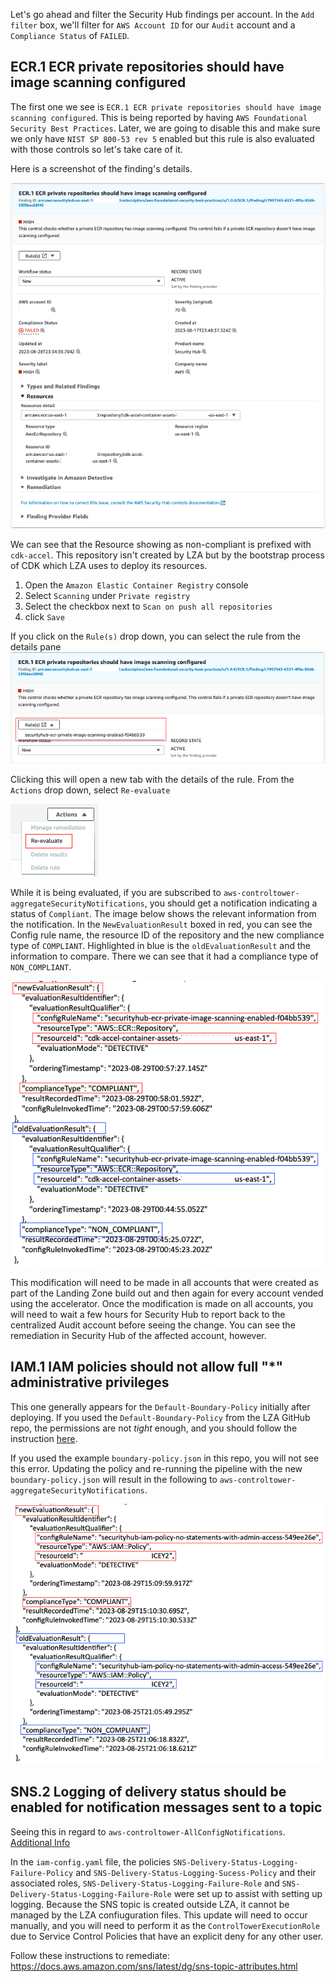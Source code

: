 Let's go ahead and filter the Security Hub findings per account.  In the `Add filter` box, we'll filter for 
`AWS Account ID` for our `Audit` account and a `Compliance Status` of `FAILED`.



## ECR.1 ECR private repositories should have image scanning configured
The first one we see is `ECR.1 ECR private repositories should have image scanning configured`.  This is being reported
by having `AWS Foundational Security Best Practices`.  Later, we are going to disable this and make sure we only have
`NIST SP 800-53 rev 5` enabled but this rule is also evaluated with those controls so let's take care of it.

Here is a screenshot of the finding's details.

![31-configure-lza.png](images%2F31-configure-lza.png)    
   
   
We can see that the Resource showing as non-compliant is prefixed with `cdk-accel`.  This repository isn't created by
LZA but by the bootstrap process of CDK which LZA uses to deploy its resources.  

1. Open the `Amazon Elastic Container Registry` console
2. Select `Scanning` under `Private registry`
3. Select the checkbox next to `Scan on push all repositories`
4. click `Save`


If you click on the `Rule(s)` drop down, you can select the rule from the details pane    
![32-configure-lza.png](images%2F32-configure-lza.png)    
    
Clicking this will open a new tab with the details of the rule.  From the `Actions` drop down, select `Re-evaluate`
    
![33-configure-lza.png](images%2F33-configure-lza.png)    
    
While it is being evaluated, if you are subscribed to `aws-controltower-aggregateSecurityNotifications`, you should get 
a notification indicating a status of `Compliant`.  The image below shows the relevant information from the notification.
In the  `NewEvaluationResult` boxed in red, you can see the Config rule name, the resource ID of the repository and
the new compliance type of `COMPLIANT`. Highlighted in blue is the `oldEvaluationResult` and the information to compare. 
There we can see that it had a compliance type of `NON_COMPLIANT`.
    
![34-configure-lza.png](images%2F34-configure-lza.png)    
    
This modification will need to be made in all accounts that were created as part of the Landing Zone build out and then again
for every account vended using the accelerator.  Once the modification is made on all accounts, you will need to wait a few hours for Security Hub
to report back to the centralized Audit account before seeing the change.  You can see the remediation in Security Hub
of the affected account, however.


## IAM.1 IAM policies should not allow full "*" administrative privileges

This one generally appears for the `Default-Boundary-Policy` initially after deploying.  If you used the `Default-Boundary-Policy`
from the LZA GitHub repo, the permissions are not _tight_ enough, and you should follow the instruction [here](https://docs.aws.amazon.com/IAM/latest/UserGuide/reference_policies_examples_iam_mfa-selfmanage.html).

If you used the example `boundary-policy.json` in this repo, you will not see this error. Updating the policy and re-running
the pipeline with the new `boundary-policy.json` will result in the following to `aws-controltower-aggregateSecurityNotifications`.


![35-configure-lza.png](images%2F35-configure-lza.png)

## SNS.2 Logging of delivery status should be enabled for notification messages sent to a topic
Seeing this in regard to `aws-controltower-AllConfigNotifications`. [Additional Info](https://docs.aws.amazon.com/securityhub/latest/userguide/sns-controls.html#sns-2)

In the `iam-config.yaml` file, the policies `SNS-Delivery-Status-Logging-Failure-Policy` and `SNS-Delivery-Status-Logging-Sucess-Policy`
and their associated roles, `SNS-Delivery-Status-Logging-Failure-Role` and `SNS-Delivery-Status-Logging-Failure-Role` were set up
to assist with setting up logging.  Because the SNS topic is created outside LZA, it cannot be managed by the LZA
confiuguration files.  This update will need to occur manually, and you will need to perform it as the `ControlTowerExecutionRole`
due to Service Control Policies that have an explicit deny for any other user.


Follow these instructions to remediate:    
https://docs.aws.amazon.com/sns/latest/dg/sns-topic-attributes.html